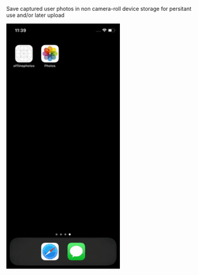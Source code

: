 Save captured user photos in non camera-roll device storage for persitant use and/or later upload

<img src="/assets/local-photos.gif" width=300>
